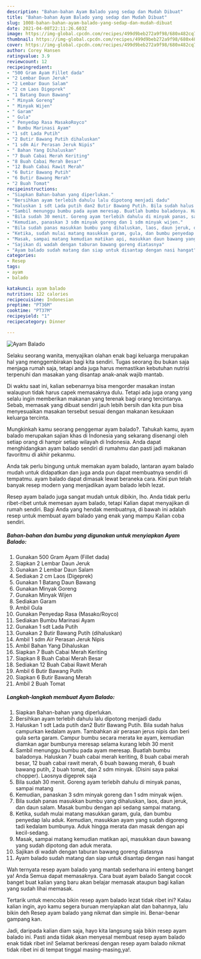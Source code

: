 ```yaml
---
description: "Bahan-bahan Ayam Balado yang sedap dan Mudah Dibuat"
title: "Bahan-bahan Ayam Balado yang sedap dan Mudah Dibuat"
slug: 1008-bahan-bahan-ayam-balado-yang-sedap-dan-mudah-dibuat
date: 2021-04-08T22:11:26.603Z
image: https://img-global.cpcdn.com/recipes/499d9beb272a9f98/680x482cq70/ayam-balado-foto-resep-utama.jpg
thumbnail: https://img-global.cpcdn.com/recipes/499d9beb272a9f98/680x482cq70/ayam-balado-foto-resep-utama.jpg
cover: https://img-global.cpcdn.com/recipes/499d9beb272a9f98/680x482cq70/ayam-balado-foto-resep-utama.jpg
author: Corey Hansen
ratingvalue: 3.9
reviewcount: 12
recipeingredient:
- "500 Gram Ayam Fillet dada"
- "2 Lembar Daun Jeruk"
- "2 Lembar Daun Salam"
- "2 cm Laos Digeprek"
- "1 Batang Daun Bawang"
- " Minyak Goreng"
- " Minyak Wijen"
- " Garam"
- " Gula"
- " Penyedap Rasa MasakoRoyco"
- " Bumbu Marinasi Ayam"
- "1 sdt Lada Putih"
- "2 Butir Bawang Putih dihaluskan"
- "1 sdm Air Perasan Jeruk Nipis"
- " Bahan Yang Dihaluskan"
- "7 Buah Cabai Merah Keriting"
- "8 Buah Cabai Merah Besar"
- "12 Buah Cabai Rawit Merah"
- "6 Butir Bawang Putih"
- "6 Butir Bawang Merah"
- "2 Buah Tomat"
recipeinstructions:
- "Siapkan Bahan-bahan yang diperlukan."
- "Bersihkan ayam terlebih dahulu lalu dipotong menjadi dadu"
- "Haluskan 1 sdt Lada putih dan2 Butir Bawang Putih. Bila sudah halus campurkan kedalam ayam. Tambahkan air perasan jerus nipis dan beri gula serta garam. Campur bumbu secara merata ke ayam, kemudian diamkan agar bumbunya meresap selama kurang lebih 30 menit"
- "Sambil menunggu bumbu pada ayam meresap. Buatlah bumbu baladonya. Haluskan 7 buah cabai merah keriting, 8 buah cabai merah besar, 12 buah cabai rawit merah, 6 buah bawang merah, 6 buah bawang putih, 2 buah tomat, dan 2 sdm minyak. (Disini saya pakai chopper). Laosnya digeprek saja"
- "Bila sudah 30 menit. Goreng ayam terlebih dahulu di minyak panas, sampai matang"
- "Kemudian, panaskan 3 sdm minyak goreng dan 1 sdm minyak wijen."
- "Bila sudah panas masukkan bumbu yang dihaluskan, laos, daun jeruk, dan daun salam. Masak bumbu dengan api sedang sampai matang."
- "Ketika, sudah mulai matang masukkan garam, gula, dan bumbu penyedap lalu aduk. Kemudian, masukkan ayam yang sudah digoreng tadi kedalam bumbunya. Aduk hingga merata dan masak dengan api kecil-sedang."
- "Masak, sampai matang kemudian matikan api, masukkan daun bawang yang sudah dipotong dan aduk merata."
- "Sajikan di wadah dengan taburan bawang goreng diatasnya"
- "Ayam balado sudah matang dan siap untuk disantap dengan nasi hangat"
categories:
- Resep
tags:
- ayam
- balado

katakunci: ayam balado 
nutrition: 122 calories
recipecuisine: Indonesian
preptime: "PT36M"
cooktime: "PT37M"
recipeyield: "1"
recipecategory: Dinner

---
```



![Ayam Balado](https://img-global.cpcdn.com/recipes/499d9beb272a9f98/680x482cq70/ayam-balado-foto-resep-utama.jpg)

Selaku seorang wanita, menyajikan olahan enak bagi keluarga merupakan hal yang menggembirakan bagi kita sendiri. Tugas seorang ibu bukan saja menjaga rumah saja, tetapi anda juga harus memastikan kebutuhan nutrisi terpenuhi dan masakan yang disantap anak-anak wajib mantab.

Di waktu  saat ini, kalian sebenarnya bisa mengorder masakan instan walaupun tidak harus capek memasaknya dulu. Tetapi ada juga orang yang selalu ingin memberikan makanan yang terenak bagi orang tercintanya. Sebab, memasak yang dibuat sendiri jauh lebih bersih dan kita pun bisa menyesuaikan masakan tersebut sesuai dengan makanan kesukaan keluarga tercinta. 



Mungkinkah kamu seorang penggemar ayam balado?. Tahukah kamu, ayam balado merupakan sajian khas di Indonesia yang sekarang disenangi oleh setiap orang di hampir setiap wilayah di Indonesia. Anda dapat menghidangkan ayam balado sendiri di rumahmu dan pasti jadi makanan favoritmu di akhir pekanmu.

Anda tak perlu bingung untuk memakan ayam balado, lantaran ayam balado mudah untuk didapatkan dan juga anda pun dapat membuatnya sendiri di tempatmu. ayam balado dapat dimasak lewat beraneka cara. Kini pun telah banyak resep modern yang menjadikan ayam balado lebih lezat.

Resep ayam balado juga sangat mudah untuk dibikin, lho. Anda tidak perlu ribet-ribet untuk memesan ayam balado, tetapi Kalian dapat menyajikan di rumah sendiri. Bagi Anda yang hendak membuatnya, di bawah ini adalah resep untuk membuat ayam balado yang enak yang mampu Kalian coba sendiri.

<!--inarticleads1-->

##### Bahan-bahan dan bumbu yang digunakan untuk menyiapkan Ayam Balado:

1. Gunakan 500 Gram Ayam (Fillet dada)
1. Siapkan 2 Lembar Daun Jeruk
1. Gunakan 2 Lembar Daun Salam
1. Sediakan 2 cm Laos (Digeprek)
1. Gunakan 1 Batang Daun Bawang
1. Gunakan  Minyak Goreng
1. Gunakan  Minyak Wijen
1. Sediakan  Garam
1. Ambil  Gula
1. Gunakan  Penyedap Rasa (Masako/Royco)
1. Sediakan  Bumbu Marinasi Ayam
1. Gunakan 1 sdt Lada Putih
1. Gunakan 2 Butir Bawang Putih (dihaluskan)
1. Ambil 1 sdm Air Perasan Jeruk Nipis
1. Ambil  Bahan Yang Dihaluskan
1. Siapkan 7 Buah Cabai Merah Keriting
1. Siapkan 8 Buah Cabai Merah Besar
1. Sediakan 12 Buah Cabai Rawit Merah
1. Ambil 6 Butir Bawang Putih
1. Siapkan 6 Butir Bawang Merah
1. Ambil 2 Buah Tomat




<!--inarticleads2-->

##### Langkah-langkah membuat Ayam Balado:

1. Siapkan Bahan-bahan yang diperlukan.
1. Bersihkan ayam terlebih dahulu lalu dipotong menjadi dadu
1. Haluskan 1 sdt Lada putih dan2 Butir Bawang Putih. Bila sudah halus campurkan kedalam ayam. Tambahkan air perasan jerus nipis dan beri gula serta garam. Campur bumbu secara merata ke ayam, kemudian diamkan agar bumbunya meresap selama kurang lebih 30 menit
1. Sambil menunggu bumbu pada ayam meresap. Buatlah bumbu baladonya. Haluskan 7 buah cabai merah keriting, 8 buah cabai merah besar, 12 buah cabai rawit merah, 6 buah bawang merah, 6 buah bawang putih, 2 buah tomat, dan 2 sdm minyak. (Disini saya pakai chopper). Laosnya digeprek saja
1. Bila sudah 30 menit. Goreng ayam terlebih dahulu di minyak panas, sampai matang
1. Kemudian, panaskan 3 sdm minyak goreng dan 1 sdm minyak wijen.
1. Bila sudah panas masukkan bumbu yang dihaluskan, laos, daun jeruk, dan daun salam. Masak bumbu dengan api sedang sampai matang.
1. Ketika, sudah mulai matang masukkan garam, gula, dan bumbu penyedap lalu aduk. Kemudian, masukkan ayam yang sudah digoreng tadi kedalam bumbunya. Aduk hingga merata dan masak dengan api kecil-sedang.
1. Masak, sampai matang kemudian matikan api, masukkan daun bawang yang sudah dipotong dan aduk merata.
1. Sajikan di wadah dengan taburan bawang goreng diatasnya
1. Ayam balado sudah matang dan siap untuk disantap dengan nasi hangat




Wah ternyata resep ayam balado yang mantab sederhana ini enteng banget ya! Anda Semua dapat memasaknya. Cara buat ayam balado Sangat cocok banget buat kalian yang baru akan belajar memasak ataupun bagi kalian yang sudah lihai memasak.

Tertarik untuk mencoba bikin resep ayam balado lezat tidak ribet ini? Kalau kalian ingin, ayo kamu segera buruan menyiapkan alat dan bahannya, lalu bikin deh Resep ayam balado yang nikmat dan simple ini. Benar-benar gampang kan. 

Jadi, daripada kalian diam saja, hayo kita langsung saja bikin resep ayam balado ini. Pasti anda tiidak akan menyesal membuat resep ayam balado enak tidak ribet ini! Selamat berkreasi dengan resep ayam balado nikmat tidak ribet ini di tempat tinggal masing-masing,ya!.

